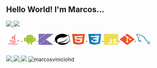 ## Hello World! I'm Marcos...
 <div>
  <a href="https://github.com/marcosviniciohd">
  <img height="180em" src="https://github-readme-stats.vercel.app/api?username=marcosviniciohd&show_icons=true&theme=merko&include_all_commits=true&count_private=true"/>
  <img height="180em" src="https://github-readme-stats.vercel.app/api/top-langs/?username=marcosviniciohd&layout=compact&langs_count=7&theme=merko"/>
</div>
<div style="display: inline_block"><br>
 <img align="center" alt="Marcos-Java" height="30" width="40" src="https://raw.githubusercontent.com/devicons/devicon/master/icons/java/java-plain.svg">
 <img align="center" alt="Marcos-Java" height="30" width="40" src="https://raw.githubusercontent.com/devicons/devicon/master/icons/android/android-plain.svg">
 <img align="center" alt="Marcos-Java" height="30" width="40" src="https://raw.githubusercontent.com/devicons/devicon/master/icons/kotlin/kotlin-plain.svg">
 <img align="center" alt="Marcos-Java" height="30" width="40" src="https://raw.githubusercontent.com/devicons/devicon/master/icons/spring/spring-plain.svg">
  <!--<img align="center" alt="Marcos-React" height="30" width="40" src="https://raw.githubusercontent.com/devicons/devicon/master/icons/react/react-original.svg">-->
  <img align="center" alt="Marcos-HTML" height="30" width="40" src="https://raw.githubusercontent.com/devicons/devicon/master/icons/html5/html5-original.svg">
  <img align="center" alt="Marcos-CSS" height="30" width="40" src="https://raw.githubusercontent.com/devicons/devicon/master/icons/css3/css3-original.svg">
  <img align="center" alt="Marcos-Js" height="30" width="40" src="https://raw.githubusercontent.com/devicons/devicon/master/icons/javascript/javascript-plain.svg">
 <img align="center" alt="Marcos-Git" height="30" width="40" src="https://raw.githubusercontent.com/devicons/devicon/master/icons/git/git-plain.svg">
 <img align="center" alt="Marcos-MySQL" height="30" width="40" src="https://raw.githubusercontent.com/devicons/devicon/master/icons/mysql/mysql-plain.svg">
 <!--<img align="center" alt="Marcos-Python" height="30" width="40" src="https://raw.githubusercontent.com/devicons/devicon/master/icons/python/python-original.svg">-->
</div>
  
  ##
 
<div>
 <a href="https://www.linkedin.com/in/marcos-vin%C3%ADcio-5b82526a/" target="_blank">
  <img src="https://img.shields.io/badge/-LinkedIn-%230077B5?style=for-the-badge&logo=linkedin&logoColor=white" target="_blank">
 </a>
   <a href = "mailto:contato@marcosviniciohd@hotmail.com"><img src="https://img.shields.io/badge/-Gmail-%23333?style=for-the-badge&logo=gmail&logoColor=white" target="_blank">      </a>
   <a href="https://www.instagram.com/marcosviniciohd/" target="_blank"><img src="https://img.shields.io/badge/-Instagram-%23E4405F?style=for-the-badge&logo=instagram&logoColor=white" target="_blank"></a>
    <img src="https://komarev.com/ghpvc/?username=marcosviniciohd&color=green" alt="marcosviniciohd" /> 
 </div>
  
<!--<div>
   ![Snake animation](https://github.com/marcosviniciohd/marcosviniciohd/blob/output/github-contribution-grid-snake.svg)
</div>-->
